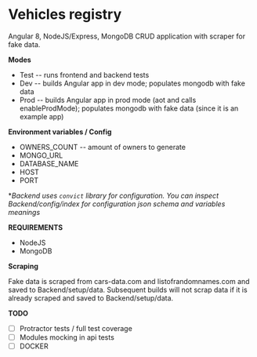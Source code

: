 # Vehicles registry
Angular 8, NodeJS/Express, MongoDB CRUD application with scraper for fake data.

**Modes**

 - Test  -- runs frontend and backend tests
 - Dev -- builds Angular app in dev mode; populates mongodb with fake data
 - Prod -- builds Angular app in prod mode (aot and calls enableProdMode); populates mongodb with fake data (since it is an example app)

**Environment variables / Config**

 - OWNERS_COUNT  -- amount of owners to generate
 - MONGO_URL
 - DATABASE_NAME
 - HOST
 - PORT

**Backend uses `convict` library for configuration. You can inspect Backend/config/index for configuration json schema and variables meanings*

**REQUIREMENTS**

 - NodeJS
 - MongoDB

**Scraping**

Fake data is scraped from cars-data.com and listofrandomnames.com and saved to Backend/setup/data.
Subsequent builds will not scrap data if it is already scraped and saved to Backend/setup/data.

**TODO**

 - [ ] Protractor tests / full test coverage
 - [ ] Modules mocking in api tests
 - [ ] DOCKER
